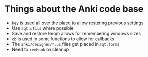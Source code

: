# Things about the Anki code base

* `key` is used all over the place to allow restoring previous settings
* Use `aqt.utils` where possible
* Save and restore Geom allows for remembering windows sizes
* `cb` is used in some functions to allow for callbacks
* The `anki/designer/*.ui` files get placed in `aqt.forms`
* Need to `remHook` on cleanup
